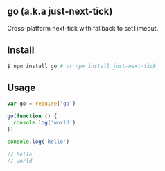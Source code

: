## go (a.k.a just-next-tick)

Cross-platform next-tick with fallback to setTimeout.

## Install

```bash
$ npm install go # or npm install just-next-tick
```

## Usage

```js
var go = require('go')

go(function () {
  console.log('world')
})

console.log('hello')

// hello
// world
```

